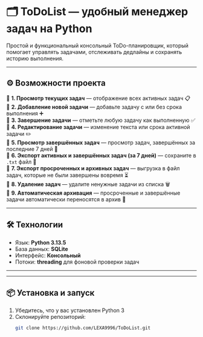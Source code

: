 # 🗂️ ToDoList — удобный менеджер задач на Python

Простой и функциональный консольный ToDo-планировщик, который помогает управлять задачами, отслеживать дедлайны и сохранять историю выполнения.

---

## ⚙️ Возможности проекта

🔹 **1. Просмотр текущих задач** — отображение всех активных задач 📋  
🔹 **2. Добавление новой задачи** — добавьте задачу с или без срока выполнения ➕  
🔹 **3. Завершение задачи** — отметьте любую задачу как выполненную ✅  
🔹 **4. Редактирование задачи** — изменение текста или срока активной задачи ✏️  
🔹 **5. Просмотр завершённых задач** — просмотр задач, завершённых за последние 7 дней 🎉  
🔹 **6. Экспорт активных и завершённых задач (за 7 дней)** — сохраните в `.txt` файл 📝  
🔹 **7. Экспорт просроченных и архивных задач** — выгрузка в файл задач, которые не были завершены вовремя ⏳  
🔹 **8. Удаление задач** — удалите ненужные задачи из списка 🗑️  
🔹 **9. Автоматическая архивация** — просроченные и завершённые задачи автоматически переносятся в архив 💾

---

## 🛠️ Технологии

- Язык: **Python 3.13.5**
- База данных: **SQLite**
- Интерфейс: **Консольный**
- Потоки: **threading** для фоновой проверки задач

---


---

## 📦 Установка и запуск

1. Убедитесь, что у вас установлен Python 3  
2. Склонируйте репозиторий:
   ```bash
   git clone https://github.com/LEXA9996/ToDoList.git


